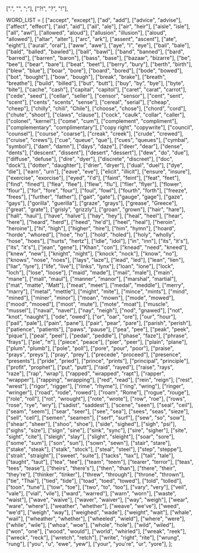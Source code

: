 ["\.", "\", "\;"],
["\?\!", "\?", "\!"],

WORD_LIST = [
        ["accept", "except"],
        ["ad", "add"],
        ["advice", "advise"],
        ["affect", "effect"],
        ["aid", "aid"],
        ["ail", "ale"],
        ["air", "heir"],
        ["aisle", "isle"],
        ["all", "awl"],
        ["allowed", "aloud"],
        ["allusion", "illusion"],
        ["aloud", "allowed"],
        ["altar", "alter"],
        ["arc", "ark"],
        ["assent", "ascent"],
        ["ate", "eight"],
        ["aural", "oral"],
        ["aww", "awe"],
        ["aye", "I", "eye"],
        ["bail", "bale"],
        ["bald", "balled", "bawled"],
        ["ball", "bawl"],
        ["band", "banned"],
        ["bard", "barred"],
        ["barren", "baron"],
        ["bass", "base"],
        ["bazaar", "bizarre"],
        ["be", "bee"],
        ["bear", "bare"],
        ["beat", "beet"],
        ["berry", "bury"],
        ["berth", "birth"],
        ["blew", "blue"],
        ["boar", "bore"],
        ["board", "bored"],
        ["bode", "bowed"],
        ["bot", "bought"],
        ["bow", "bough"],
        ["break", "brake"],
        ["breath", "breathe"],
        ["build", "billed"],
        ["but", "butt"],
        ["buy", "by", "bye"],
        ["byte", "bite"],
        ["cache", "cash"],
        ["capital", "capitol"],
        ["caret", "carat", "carrot"],
        ["cede", "seed"],
        ["cellar", "seller"],
        ["censor", "sensor"],
        ["cent", "sent", "scent"],
        ["cents", "scents", "sense"],
        ["cereal", "serial"],
        ["cheap", "cheep"],
        ["chilly", "chili", "Chile"],
        ["choose", "chose"],
        ["chord", "cord"],
        ["chute", "shoot"],
        ["claws", "clause"],
        ["cock", "caulk", "collar", "caller"],
        ["colonel", "kernel"],
        ["come", "cum"],
        ["complement", "compliment"],
        ["complementary", "complimentary"],
        ["copy right", "copywrite"],
        ["council", "counsel"],
        ["course", "coarse"],
        ["creak", "creek"],
        ["crude", "crewed"],
        ["cruise", "crews"],
        ["cue", "queue", "que"],
        ["cues", "queues"],
        ["cymbal", "symbol"],
        ["dam", "damn"],
        ["days", "daze"],
        ["deer", "dear"],
        ["dense", "dents"],
        ["descent", "dissent"],
        ["desert", "dessert"],
        ["dew", "do", "due"],
        ["diffuse", "defuse"],
        ["dire", "dyer"],
        ["discrete", "discreet"],
        ["doc", "dock"],
        ["dotter", "daughter"],
        ["drier", "dryer"],
        ["dual", "duel"],
        ["dye", "die"],
        ["earn", "urn"],
        ["eave", "eve"],
        ["elicit", "illicit"],
        ["ensure", "insure"],
        ["exercise", "exorcise"],
        ["eyed", "I'd"],
        ["faint", "feint"],
        ["feat", "feet"],
        ["find", "fined"],
        ["flea", "flee"],
        ["flew", "flu"],
        ["flier", "flyer"],
        ["flower", "flour"],
        ["for", "fore", "four"],
        ["foul", "fowl"],
        ["fourth", "forth"],
        ["freeze", "frees"],
        ["further", "father"],
        ["gait", "gate"],
        ["gauge", "gage"],
        ["gaze", "gays"],
        ["gorilla", "guerilla"],
        ["graze", "grays"],
        ["grease", "Greece"],
        ["great", "grate"],
        ["grisly", "grizzly"],
        ["groan", "grown"],
        ["hair", "hare"],
        ["hall", "haul"],
        ["have", "halve"],
        ["hay", "hey"],
        ["heal", "heel"],
        ["hear", "here"],
        ["heard", "herd"],
        ["heed", "he'd"],
        ["heel", "heal"],
        ["heroin", "heroine"],
        ["hi", "high"],
        ["higher", "hire"],
        ["him", "hymn"],
        ["hoard", "horde", "whored"],
        ["hoe", "ho"],
        ["hold", "holed"],
        ["holy", "wholly", "hose", "hoes"],
        ["hurts", "hertz"],
        ["idle", "idol"],
        ["in", "inn"],
        ["its", "it's"],
        ["its", "it's"],
        ["jean", "gene"],
        ["Khan", "con"],
        ["knead", "need", "kneed"],
        ["knew", "new"],
        ["knight", "night"],
        ["knock", "nock"],
        ["know", "no"],
        ["knows", "nose", "noes"],
        ["lays", "laze"],
        ["lead", "led"],
        ["lean", "lien"],
        ["liar", "lyre"],
        ["life", "live"],
        ["links", "lynx"],
        ["loan", "lone"],
        ["lock", "loch"],
        ["lose", "loose"],
        ["maid", "made"],
        ["mail", "male"],
        ["main", "mane"],
        ["mall", "maul"],
        ["manner", "manor"],
        ["marshal", "martial"],
        ["mat", "matte", "Matt"],
        ["meat", "meet"],
        ["medal", "meddle"],
        ["merry", "marry"],
        ["metal", "mettle"],
        ["might", "mite"],
        ["mince", "mints"],
        ["mind", "mined"],
        ["miner", "minor"],
        ["moan", "mown"],
        ["mode", "mowed"],
        ["mood", "mooed"],
        ["moot", "mute"],
        ["mote", "moat"],
        ["muscle", "mussel"],
        ["naval", "navel"],
        ["nay", "neigh"],
        ["nod", "gnawed"],
        ["not", "knot", "naught"],
        ["ode", "owed"],
        ["or", "oar", "ore"],
        ["our", "hour"],
        ["pail", "pale"],
        ["pain", "pane"],
        ["pair", "pear", "pare"],
        ["parish", "perish"],
        ["patience", "patients"],
        ["paws", "pause"],
        ["pea", "pee"],
        ["peak", "peek", "pique"],
        ["peal", "peel"],
        ["pedal", "peddle"],
        ["phase", "faze"],
        ["phrase", "frays"],
        ["pie", "π"],
        ["piece", "peace"],
        ["pier", "peer"],
        ["plain", "plane"],
        ["plum", "plumb"],
        ["pole", "poll"],
        ["pore", "pour", "poor"],
        ["praise", "prays", "preys"],
        ["pray", "prey"],
        ["precede", "proceed"],
        ["presence", "presents"],
        ["pride", "pried"],
        ["prince", "prints"],
        ["principal", "principle"],
        ["profit", "prophet"],
        ["put", "putt"],
        ["raid", "rayed"],
        ["raise", "rays", "raze"],
        ["rap", "wrap"],
        ["rapped", "wrapped", "rapt"],
        ["rapper", "wrapper"],
        ["rapping", "wrapping"],
        ["red", "read"],
        ["rein", "reign"],
        ["rest", "wrest"],
        ["rigor", "rigger"],
        ["rime", "rhyme"],
        ["ring", "wring"],
        ["ringer", "wringer"],
        ["road", "rode", "rowed"],
        ["roam", "Rome"],
        ["rogue", "rouge"],
        ["role", "roll"],
        ["rot", "wrought"],
        ["rote", "wrote"],
        ["row", "roe"],
        ["rows", "rose", "rye", "wry"],
        ["sadist", "saddest"],
        ["scene", "seen"],
        ["seal", "ceil"],
        ["seam", "seem"],
        ["sear", "seer"],
        ["see", "sea"],
        ["sees", "seas", "sieze"],
        ["sell", "cell"],
        ["semen", "seamen"],
        ["serf", "surf"],
        ["sew", "so", "sow"],
        ["shear", "sheer"],
        ["shoo", "shoe"],
        ["side", "sighed"],
        ["sigh", "psi"],
        ["sighs", "size"],
        ["sign", "sine"],
        ["sink", "sync"],
        ["sire", "sigher"],
        ["site", "sight", "cite"],
        ["sleigh", "slay"],
        ["slight", "sleight"],
        ["soar", "sore"],
        ["some", "sum"],
        ["son", "sun"],
        ["sown", "sewn"],
        ["stair", "stare"],
        ["stake", "steak"],
        ["stalk", "stock"],
        ["steal", "steel"],
        ["step", "steppe"],
        ["strait", "straight"],
        ["sweet", "suite"],
        ["tacks", "tax"],
        ["tail", "tale"],
        ["taught", "taut"],
        ["tea", "tee"],
        ["team", "teem"],
        ["tearer", "terror"],
        ["teas", "tees", "tease"],
        ["theirs", "there's"],
        ["then", "than"],
        ["there", "their", "they're"],
        ["thinker", "tinker"],
        ["threw", "through"],
        ["throne", "thrown"],
        ["tie", "Thai"],
        ["tied", "tide"],
        ["toad", "toed", "towed"],
        ["told", "tolled"],
        ["toon", "tune"],
        ["tow", "toe"],
        ["two", "to", "too"],
        ["vary", "very"],
        ["veil", "vale"],
        ["vial", "vile"],
        ["ward", "warred"],
        ["warn", "worn"],
        ["waste", "waist"],
        ["wave", "waive"],
        ["waver", "waiver"],
        ["way", "weigh"],
        ["wear", "ware", "where"],
        ["weather", "whether"],
        ["weave", "we've"],
        ["weed", "we'd"],
        ["weigh", "way"],
        ["weighed", "wade"],
        ["weight", "wait"],
        ["whale", "wail"],
        ["wheather", "whether"],
        ["wheeled", "wield"],
        ["where", "were"],
        ["while", "wile"],
        ["whoa", "woe"],
        ["whole", "hole"],
        ["wild", "wiled"],
        ["won", "one"],
        ["wood", "would"],
        ["world", "whirled"],
        ["wreak", "reek"],
        ["wreck", "reck"],
        ["wretch", "retch"],
        ["write", "right", "rite"],
        ["wrung", "rung"],
        ["you", "u", "ewe", "yew"],
        ["your", "you're", "ur", "yore"],
];